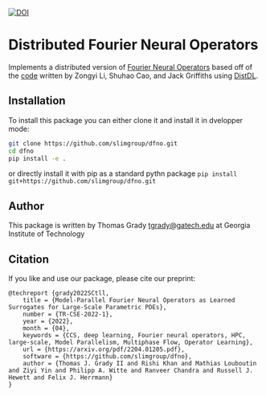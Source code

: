 [![DOI](https://zenodo.org/badge/DOI/10.5281/zenodo.6981516.svg)](https://doi.org/10.5281/zenodo.6981516)

# Distributed Fourier Neural Operators

Implements a distributed version of [Fourier Neural Operators](https://arxiv.org/pdf/2010.08895.pdf)
based off of the [code](https://github.com/zongyi-li/fourier_neural_operator) written by Zongyi Li, Shuhao Cao, and Jack Griffiths
using [DistDL](https://github.com/distdl/distdl).

## Installation


To install this package you can either clone it and install it in dvelopper mode:


```bash
git clone https://github.com/slimgroup/dfno.git
cd dfno
pip install -e .
```

or directly install it with pip as a standard pythn package `pip install git+https://github.com/slimgroup/dfno.git`

## Author

This package is written by Thomas Grady <tgrady@gatech.edu> at Georgia Institute of Technology


## Citation

If you like and use our package, please cite our preprint:

```
@techreport {grady2022SCtll,
	title = {Model-Parallel Fourier Neural Operators as Learned Surrogates for Large-Scale Parametric PDEs},
	number = {TR-CSE-2022-1},
	year = {2022},
	month = {04},
	keywords = {CCS, deep learning, Fourier neural operators, HPC, large-scale, Model Parallelism, Multiphase Flow, Operator Learning},
	url = {https://arxiv.org/pdf/2204.01205.pdf},
	software = {https://github.com/slimgroup/dfno},
	author = {Thomas J. Grady II and Rishi Khan and Mathias Louboutin and Ziyi Yin and Philipp A. Witte and Ranveer Chandra and Russell J. Hewett and Felix J. Herrmann}
}
```
